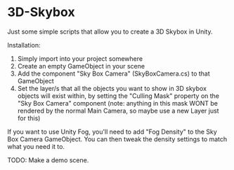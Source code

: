 # 3D-Skybox

Just some simple scripts that allow you to create a 3D Skybox in Unity.

Installation:
  1) Simply import into your project somewhere
  2) Create an empty GameObject in your scene
  3) Add the component "Sky Box Camera" (SkyBoxCamera.cs) to that GameObject
  4) Set the layer/s that all the objects you want to show in 3D skybox objects will exist within, by setting the "Culling Mask" property on the "Sky Box Camera" component (note: anything in this mask WONT be rendered by the normal Main Camera, so maybe use a new Layer just for this)
  
  If you want to use Unity Fog, you'll need to add "Fog Density" to the Sky Box Camera GameObject. You can then tweak the density settings to match what you need it to.
  
TODO:
  Make a demo scene.


